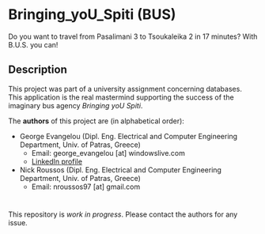 # 


# Bringing_yoU_Spiti (BUS)
Do you want to travel from Pasalimani 3 to Tsoukaleika 2 in 17 minutes? With B.U.S. you can!
## Description
This project was part of a university assignment concerning databases. This application is the real mastermind supporting the success of the imaginary bus agency *Bringing yoU Spiti*. 


The **authors** of this project are (in alphabetical order):
- George Evangelou (Dipl. Eng. Electrical and Computer Engineering Department, Univ. of Patras, Greece)
  - Email: george_evangelou [at] windowslive.com
  - [LinkedIn profile](https://www.linkedin.com/in/georgios-evangelou-2a389b167/)
- Nick Roussos (Dipl. Eng. Electrical and Computer Engineering Department, Univ. of Patras, Greece)
  - Email: nroussos97 [at] gmail.com

# 
This repository is _work in progress_. Please contact the authors for any issue.
